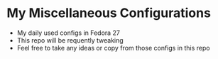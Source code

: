 # My Miscellaneous Configurations

- My daily used configs in Fedora 27
- This repo will be requently tweaking
- Feel free to take any ideas or copy from those configs in this repo
